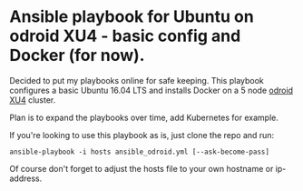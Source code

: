 # Ansible playbook for Ubuntu on odroid XU4 - basic config and Docker (for now).

Decided to put my playbooks online for safe keeping. This playbook configures a basic Ubuntu 16.04 LTS and installs Docker on a 5 node [odroid XU4](http://www.hardkernel.com/main/products/prdt_info.php?g_code=G143452239825) cluster.

Plan is to expand the playbooks over time, add Kubernetes for example.

If you're looking to use this playbook as is, just clone the repo and run:

```ansible-playbook -i hosts ansible_odroid.yml [--ask-become-pass]```

Of course don't forget to adjust the hosts file to your own hostname or ip-address.

